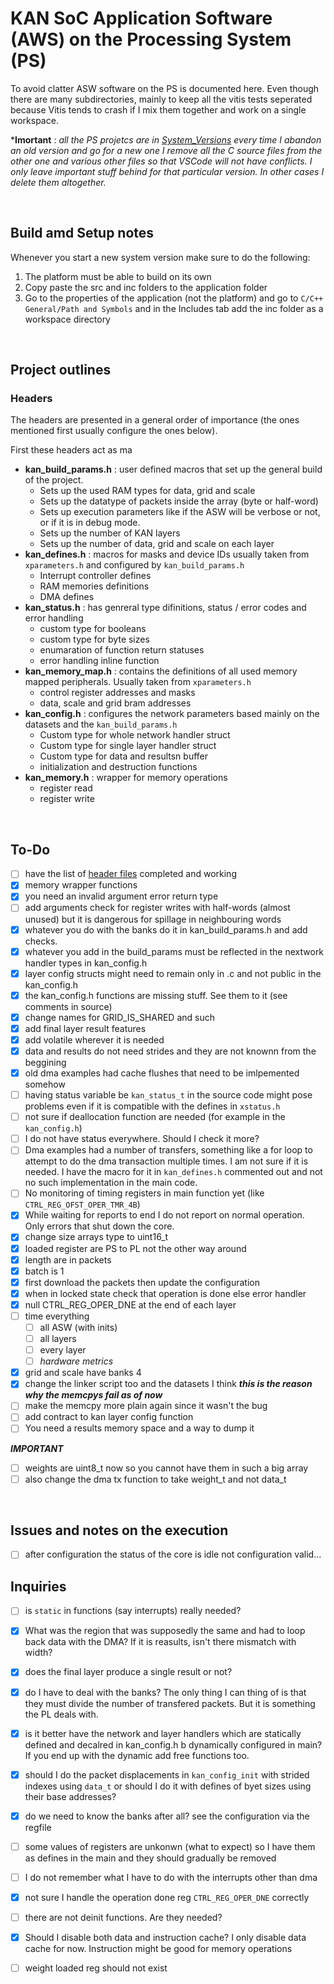 # KAN SoC Application Software (AWS) on the Processing System (PS)

To avoid clatter ASW software on the PS is documented here. Even though there are many subdirectories, mainly to keep all the vitis tests seperated because Vitis tends to crash if I mix them together and work on a single workspace.

***Imortant** : _all the PS projetcs are in [System_Versions](./System_Versions/) every time I abandon an old version and go for a new one I remove all the C source files from the other one and various other files so that VSCode will not have conflicts. I only leave important stuff behind for that particular version. In other cases I delete them altogether._

<br>

## Build amd Setup notes

Whenever you start a new system version make sure to do the following:
1. The platform must be able to build on its own
2. Copy paste the src and inc folders to the application folder
3. Go to the properties of the application (not the platform) and go to `C/C++ General/Path and Symbols` and in the Includes tab add the inc folder as a workspace directory


<br>

## Project outlines

### Headers

The headers are presented in a general order of importance (the ones mentioned first usually configure the ones below).

First these headers act as ma

- **kan_build_params.h** : user defined macros that set up the general build of the project.
  - Sets up the used RAM types for data, grid and scale
  - Sets up the datatype of packets inside the array (byte or half-word)
  - Sets up execution parameters like if the ASW will be verbose or not, or if it is in debug mode.
  - Sets up the number of KAN layers
  - Sets up the number of data, grid and scale on each layer
- **kan_defines.h** : macros for masks and device IDs usually taken from `xparameters.h` and configured by `kan_build_params.h` 
  - Interrupt controller defines
  - RAM memories definitions
  - DMA defines
- **kan_status.h** : has genreral type difinitions, status / error codes and error handling
  - custom type for booleans
  - custom type for byte sizes
  - enumaration of function return statuses
  - error handling inline function
- **kan_memory_map.h** : contains the definitions of all used memory mapped peripherals. Usually taken from `xparameters.h`
  - control register addresses and masks
  - data, scale and grid bram addresses
- **kan_config.h** : configures the network parameters based mainly on the datasets and the `kan_build_params.h`
  - Custom type for whole network handler struct
  - Custom type for single layer handler struct
  - Custom type for data and resultsn buffer
  - initialization and destruction functions
- **kan_memory.h** : wrapper for memory operations
  - register read
  - register write


<br>

## To-Do

- [ ] have the list of [header files](#headers) completed and working
- [x] memory wrapper functions
- [x] you need an invalid argument error return type
- [ ] add arguments check for register writes with half-words (almost unused) but it is dangerous for spillage in neighbouring words
- [x] whatever you do with the banks do it in kan_build_params.h and add checks.
- [x] whatever you add in the build_params must be reflected in the nextwork handler types in kan_config.h
- [x] layer config structs might need to remain only in .c and not public in the kan_config.h
- [x] the kan_config.h functions are missing stuff. See them to it (see comments in source)
- [x] change names for GRID_IS_SHARED and such
- [x] add final layer result features
- [x] add volatile wherever it is needed
- [x] data and results do not need strides and they are not knownn from the beggining
- [x] old dma examples had cache flushes that need to be imlpemented somehow
- [ ] having status variable be `kan_status_t` in the source code might pose problems even if it is compatible with the defines in `xstatus.h`
- [ ] not sure if deallocation function are needed (for example in the `kan_config.h`)
- [ ] I do not have status everywhere. Should I check it more?
- [ ] Dma examples had a number of transfers, something like a for loop to attempt to do the dma transaction multiple times. I am not sure if it is needed. I have the macro for it in `kan_defines.h` commented out and not no such implementation in the main code.
- [ ] No monitoring of timing registers in main function yet (like `CTRL_REG_OFST_OPER_TMR_4B`)
- [x] While waiting for reports to end I do not report on normal operation. Only errors that shut down the core.
- [x] change size arrays type to uint16_t 
- [x] loaded register are PS to PL not the other way around
- [x] length are in packets
- [x] batch is 1
- [x] first download the packets then update the configuration
- [x] when in locked state check that operation is done else error handler
- [x] null CTRL_REG_OPER_DNE at the end of each layer
- [ ] time everything
  - [ ] all ASW (with inits)
  - [ ] all layers
  - [ ] every layer
  - [ ] _hardware metrics_
- [x] grid and scale have banks 4
- [x] change the linker script too and the datasets I think ***this is the reason why the memcpys fail as of now***
- [ ] make the memcpy more plain again since it wasn't the bug
- [ ] add contract to kan layer config function
- [ ] You need a results memory space and a way to dump it

***IMPORTANT***
- [ ] weights are uint8_t now so you cannot have them in such a big array
- [ ] also change the dma tx function to take weight_t and not data_t

<br>

## Issues and notes on the execution

- [ ] after configuration the status of the core is idle not configuration valid...

## Inquiries

- [ ] is `static` in functions (say interrupts) really needed?
- [x] What was the region that was supposedly the same and had to loop back data with the DMA? If it is reasults, isn't there mismatch with width?
- [x] does the final layer produce a single result or not?
- [x] do I have to deal with the banks? The only thing I can thing of is that they must divide the number of transfered packets. But it is something the PL deals with.
- [x] is it better have the network and layer handlers which are statically defined and decalred in kan_config.h b dynamically configured in main? If you end up with the dynamic add free functions too.
- [x] should I do the packet displacements in `kan_config_init` with strided indexes using `data_t` or should I do it with defines of byet sizes using their base addresses?
- [x] do we need to know the banks after all? see the configuration via the regfile
- [ ] some values of registers are unkonwn (what to expect) so I have them as defines in the main and they should gradually be removed
- [ ] I do not remember what I have to do with the interrupts other than dma
- [x] not sure I handle the operation done reg `CTRL_REG_OPER_DNE` correctly
- [ ] there are not deinit functions. Are they needed?
- [x] Should I disable both data and instruction cache? I only disable data cache for now. Instruction might be good for memory operations
- [ ] weight loaded reg should not exist


